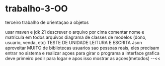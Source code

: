 # trabalho-3-OO
terceiro trabalho de orientaçao a objetos

usar maven e jdk 21
descrever o arquivo por cima
comentar nome e matricula em todos arquivos
diagrama de classes de modelos (dono, usuario, venda, etc)
TESTE DE UNIDADE
LEITURA E ESCRITA
Json
aproveitar MUITO de bibliotecas
usuarios sao pessoas reais, eles precisam entrar no sistema e realizar açoes para girar o programa
a interface grafica deve primeiro pedir para logar e apos isso mostrar as açoes(metodos) --<<

